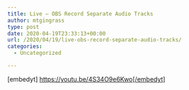 ```yaml
---
title: Live – OBS Record Separate Audio Tracks
author: mtgingrass
type: post
date: 2020-04-19T23:33:13+00:00
url: /2020/04/19/live-obs-record-separate-audio-tracks/
categories:
  - Uncategorized

---
```

[embedyt] https://youtu.be/4S34O9e6Kwo[/embedyt]